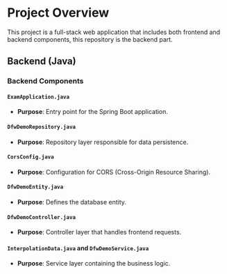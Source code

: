 # Project Overview

This project is a full-stack web application that includes both frontend and backend components, this repository is the backend part.

## Backend (Java)

### Backend Components

#### `ExamApplication.java`
  - **Purpose**: Entry point for the Spring Boot application.

#### `DfwDemoRepository.java`
  - **Purpose**: Repository layer responsible for data persistence.

#### `CorsConfig.java`
  - **Purpose**: Configuration for CORS (Cross-Origin Resource Sharing).

#### `DfwDemoEntity.java`
  - **Purpose**: Defines the database entity.

#### `DfwDemoController.java`
  - **Purpose**: Controller layer that handles frontend requests.

#### `InterpolationData.java` and `DfwDemoService.java`
  - **Purpose**: Service layer containing the business logic.

